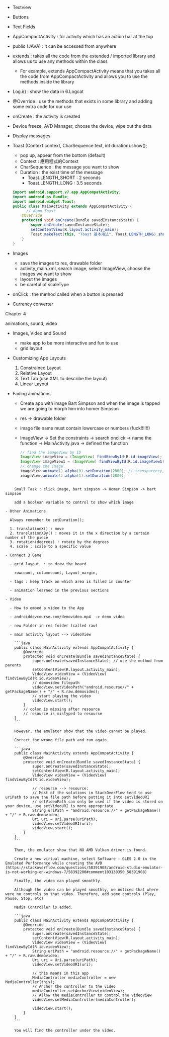 - Textview 

- Buttons

- Text Fields

- AppCompactActivity : for activity which has an action bar at the top

- public (JAVA) : it can be accessed from anywhere

- extends : takes all the code from the extended / imported library and allows us to use any methods within the class
  
  - For example, extends AppCompactActivity means that you takes all the code from AppCompactActivity and allows you to use the methods inside the library
  
- Log.i() : show the data in 6.Logcat

- @Override : use the methods that exists in some library and adding some extra code for our use

- onCreate : the activity is created

- Device freeze, AVD Manager, choose the device, wipe out the data 

- Display messages 

- Toast (Context context, CharSequence text, int duration).show(); 
  
  - pop up, appear from the bottom (default)
  - Context : 應用程式的Context
  - CharSequence : the message you want to show
  - Duration : the exist time of the message
    - Toast.LENGTH_SHORT : 2 seconds
    - Toast.LENGTH_LONG : 3.5 seconds
  
  ```java
  import android.support.v7.app.AppCompatActivity;
  import android.os.Bundle;
  import android.widget.Toast;
  public class MainActivity extends AppCompatActivity {
     	// demo Toast
      @Override
      protected void onCreate(Bundle savedInstanceState) {
          super.onCreate(savedInstanceState);
          setContentView(R.layout.activity_main);
          Toast.makeText(this, "Toast 基本用法", Toast.LENGTH_LONG).show();
      }
  }
  ```
  
  

- Images 
  - save the images to res, drawable folder
  - activity_main.xml, search image, select ImageView, choose the images we want to show
  - layout the images 
  - be careful of scaleType
  
- onClick : the method called when a button is pressed 

- Currency converter



Chapter 4

animations, sound, video

- Images, Video and Sound
  - make app to be more interactive and fun to use
  - grid layout
  
- Customizing App Layouts

  1. Constrained Layout
  2. Relative Layout
  3. Text Tab (use XML to describe the layout)
  4. Linear Layout

- Fading animations

  - Create app with image Bart Simpson and when the image is tapped we are going to morph him into homer Simpson

  - res -> drawable folder

  - image file name must contain lowercase or numbers (fuck!!!!!!)

  - ImageView -> Set the constraints -> search onclick -> name the function -> MainActivity.java -> defined the function 

    ```java
    // find the imageView by ID
    ImageView imageView = (ImageView) findViewById(R.id.imageView); // Bart Simpson
    ImageView imageView1 = (ImageView) findViewById(R.id.imageView1); // Homer Simpson
    // change the image 
    imageView.animate().alpha(0).setDuration(2000); // transparency, faded out completely after 2 seconds
    imageView.animate().alpha(1).setDuration(2000); 
```
    
    Small Task : click image, bart simpson -> Homer Simpson -> bart simpson
    
    add a boolean variable to control to show which image
  
- Other Animations

  Always remember to setDuration();

  1. translationX() : move
  2. translationXBy() : moves it in the x direction by a certain number of the piece
  3. rotation(degrees) : rotate by the degrees
  4. scale : scale to a specific value

- Connect 3 Game

  - grid layout  : to draw the board

    rowcount, columncount, Layout_margin, 

  - tags : keep track on which area is filled in counter

  - animation learned in the previous sections

- Video

  - How to embed a video to the App

  - androiddevcourse.com/demovideo.mp4  -> demo video

  - new Folder in res folder (called raw)

  - main activity layout --> videoView

    ```java
    public class MainActivity extends AppCompatActivity {
    	@Override
        protected void onCreate(Bundle savedInstanceState) {
            super.onCreate(savedInstanceState); // use the method from parents
            setContentView(R.layout.activity_main);
            VideoView videoView = (VideoView) findViewById(R.id.videoView);
            // demovideo filepath
            videoView.setVideoPath("android.resourse//" + getPackageName() + "/" + R.raw.demovideo);
            // start playing the video
            videoView.start();
        }
        // colon is missing after resource
        // resource is mistyped to resourse
    }
    ```

    However, the emulator show that the video cannot be played.

    Correct the wrong file path and run again.

    ```java
    public class MainActivity extends AppCompatActivity {
        @Override
        protected void onCreate(Bundle savedInstanceState) {
            super.onCreate(savedInstanceState);
            setContentView(R.layout.activity_main);
            VideoView videoView = (VideoView) findViewById(R.id.videoView);
    		
    		// resourse --> resource:
            // Most of the solutions in StackOverFlow tend to use uriPath to save the file path before putting it into setVideoURI
            // setVideoPath can only be used if the video is stored on your device, use setVideoURI is more appropriate
            String uriPath = "android.resource://" + getPackageName() + "/" + R.raw.demovideo;
            Uri uri = Uri.parse(uriPath);
            videoView.setVideoURI(uri);
            videoView.start();
        }
    }
    ```

    Then, the emulator show that NO AMD Vulkan driver is found.

    Create a new virtual machine, select Software - GLES 2.0 in the Emulated Performance while creating the AVD (https://stackoverflow.com/questions/58391908/android-studio-emulator-is-not-working-on-windows-7/58392200#comment103130350_58391908)

    Finally, the video can played smoothly.

    Although the video can be played smoothly, we noticed that where were no controls on that video. Therefore, add some controls (Play, Pause, Stop, etc)

    Media Controller is added.

    ```java
    public class MainActivity extends AppCompatActivity {
        @Override
        protected void onCreate(Bundle savedInstanceState) {
            super.onCreate(savedInstanceState);
            setContentView(R.layout.activity_main);
            VideoView videoView = (VideoView) findViewById(R.id.videoView);
            String uriPath = "android.resource://" + getPackageName() + "/" + R.raw.demovideo;
            Uri uri = Uri.parse(uriPath);
            videoView.setVideoURI(uri);
            
            // this means in this app
            MediaController mediaController = new MediaController(this);
            // Anchor the controller to the video
            mediaController.setAnchorView(videoView);
            // Allow the mediaController to control the videoView
            videoView.setMediaController(mediaController);
    
            videoView.start();
        }
    }
    ```

    You will find the controller under the video.

